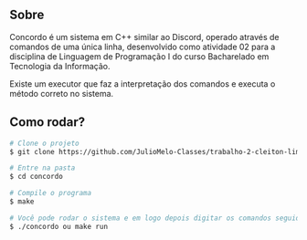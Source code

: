 

## Sobre

Concordo é um sistema em C++ similar ao Discord, operado através de comandos de uma única linha, desenvolvido como atividade 02 para a disciplina de Linguagem de Programação I do curso Bacharelado em Tecnologia da Informação.

Existe um executor que faz a interpretação dos comandos e executa o método correto no sistema.

## Como rodar?

```bash
# Clone o projeto
$ git clone https://github.com/JulioMelo-Classes/trabalho-2-cleiton-lima.git

# Entre na pasta
$ cd concordo

# Compile o programa
$ make

# Você pode rodar o sistema e em logo depois digitar os comandos seguidos de ENTER
$ ./concordo ou make run

```
